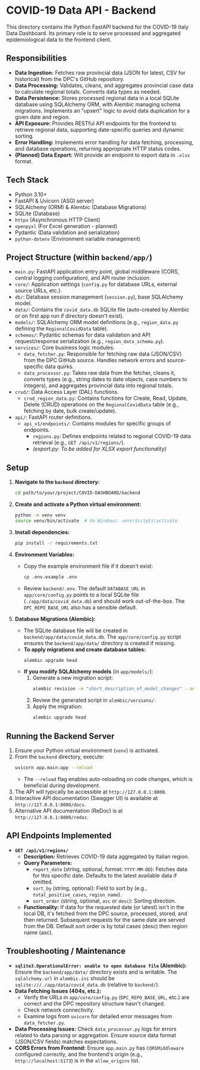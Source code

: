 # COVID-19 Data API - Backend

This directory contains the Python FastAPI backend for the COVID-19 Italy Data Dashboard. Its primary role is to serve processed and aggregated epidemiological data to the frontend client.

## Responsibilities

*   **Data Ingestion:** Fetches raw provincial data (JSON for latest, CSV for historical) from the DPC's GitHub repository.
*   **Data Processing:** Validates, cleans, and aggregates provincial case data to calculate regional totals. Converts data types as needed.
*   **Data Persistence:** Stores processed regional data in a local SQLite database using SQLAlchemy ORM, with Alembic managing schema migrations. Implements an "upsert" logic to avoid data duplication for a given date and region.
*   **API Exposure:** Provides RESTful API endpoints for the frontend to retrieve regional data, supporting date-specific queries and dynamic sorting.
*   **Error Handling:** Implements error handling for data fetching, processing, and database operations, returning appropriate HTTP status codes.
*   **(Planned) Data Export:** Will provide an endpoint to export data in `.xlsx` format.

## Tech Stack

*   Python 3.10+
*   FastAPI & Uvicorn (ASGI server)
*   SQLAlchemy (ORM) & Alembic (Database Migrations)
*   SQLite (Database)
*   `httpx` (Asynchronous HTTP Client)
*   `openpyxl` (For Excel generation - planned)
*   Pydantic (Data validation and serialization)
*   `python-dotenv` (Environment variable management)

## Project Structure (within `backend/app/`)

*   `main.py`: FastAPI application entry point, global middleware (CORS, central logging configuration), and API router inclusion.
*   `core/`: Application settings (`config.py` for database URLs, external source URLs, etc.).
*   `db/`: Database session management (`session.py`), base SQLAlchemy model.
*   `data/`: Contains the `covid_data.db` SQLite file (auto-created by Alembic or on first app run if directory doesn't exist).
*   `models/`: SQLAlchemy ORM model definitions (e.g., `region_data.py` defining the `RegionalCovidData` table).
*   `schemas/`: Pydantic schemas for data validation and API request/response serialization (e.g., `region_data_schema.py`).
*   `services/`: Core business logic modules:
    *   `data_fetcher.py`: Responsible for fetching raw data (JSON/CSV) from the DPC GitHub source. Handles network errors and source-specific data quirks.
    *   `data_processor.py`: Takes raw data from the fetcher, cleans it, converts types (e.g., string dates to date objects, case numbers to integers), and aggregates provincial data into regional totals.
*   `crud/`: Data Access Layer (DAL) functions.
    *   `crud_region_data.py`: Contains functions for Create, Read, Update, Delete (CRUD) operations on the `RegionalCovidData` table (e.g., fetching by date, bulk create/update).
*   `api/`: FastAPI router definitions.
    *   `api_v1/endpoints/`: Contains modules for specific groups of endpoints.
        *   `regions.py`: Defines endpoints related to regional COVID-19 data retrieval (e.g., `GET /api/v1/regions/`).
        *   *(export.py: To be added for XLSX export functionality)*

## Setup

1.  **Navigate to the `backend` directory:**
    ```bash
    cd path/to/your/project/COVID-DASHBOARD/backend
    ```

2.  **Create and activate a Python virtual environment:**
    ```bash
    python -m venv venv
    source venv/bin/activate  # On Windows: venv\Scripts\activate
    ```

3.  **Install dependencies:**
    ```bash
    pip install -r requirements.txt
    ```

4.  **Environment Variables:**
    *   Copy the example environment file if it doesn't exist:
        ```bash
        cp .env.example .env
        ```
    *   Review `backend/.env`. The default `DATABASE_URL` in `app/core/config.py` points to a local SQLite file (`./app/data/covid_data.db`) and should work out-of-the-box. The `DPC_REPO_BASE_URL` also has a sensible default.

5.  **Database Migrations (Alembic):**
    *   The SQLite database file will be created in `backend/app/data/covid_data.db`. The `app/core/config.py` script ensures the `backend/app/data/` directory is created if missing.
    *   **To apply migrations and create database tables:**
        ```bash
        alembic upgrade head
        ```
    *   **If you modify SQLAlchemy models** (in `app/models/`):
        1.  Generate a new migration script:
            ```bash
            alembic revision -m "short_description_of_model_changes" --autogenerate
            ```
        2.  Review the generated script in `alembic/versions/`.
        3.  Apply the migration:
            ```bash
            alembic upgrade head
            ```

## Running the Backend Server

1.  Ensure your Python virtual environment (`venv`) is activated.
2.  From the `backend` directory, execute:
    ```bash
    uvicorn app.main:app --reload
    ```
    *   The `--reload` flag enables auto-reloading on code changes, which is beneficial during development.
3.  The API will typically be accessible at `http://127.0.0.1:8000`.
4.  Interactive API documentation (Swagger UI) is available at `http://127.0.0.1:8000/docs`.
5.  Alternative API documentation (ReDoc) is at `http://127.0.0.1:8000/redoc`.

## API Endpoints Implemented

*   **`GET /api/v1/regions/`**
    *   **Description:** Retrieves COVID-19 data aggregated by Italian region.
    *   **Query Parameters:**
        *   `report_date` (string, optional, format: `YYYY-MM-DD`): Fetches data for this specific date. Defaults to the latest available data if omitted.
        *   `sort_by` (string, optional): Field to sort by (e.g., `total_positive_cases`, `region_name`).
        *   `sort_order` (string, optional, `asc` or `desc`): Sorting direction.
    *   **Functionality:** If data for the requested date (or latest) isn't in the local DB, it's fetched from the DPC source, processed, stored, and then returned. Subsequent requests for the same date are served from the DB. Default sort order is by total cases (desc) then region name (asc).

## Troubleshooting / Maintenance

*   **`sqlite3.OperationalError: unable to open database file` (Alembic):** Ensure the `backend/app/data/` directory exists and is writable. The `sqlalchemy.url` in `alembic.ini` should be `sqlite:///./app/data/covid_data.db` (relative to `backend/`).
*   **Data Fetching Issues (404s, etc.):**
    *   Verify the URLs in `app/core/config.py` (`DPC_REPO_BASE_URL`, etc.) are correct and the DPC repository structure hasn't changed.
    *   Check network connectivity.
    *   Examine logs from `uvicorn` for detailed error messages from `data_fetcher.py`.
*   **Data Processing Issues:** Check `data_processor.py` logs for errors related to data parsing or aggregation. Ensure source data format (JSON/CSV fields) matches expectations.
*   **CORS Errors from Frontend:** Ensure `app.main.py` has `CORSMiddleware` configured correctly, and the frontend's origin (e.g., `http://localhost:5173`) is in the `allow_origins` list.